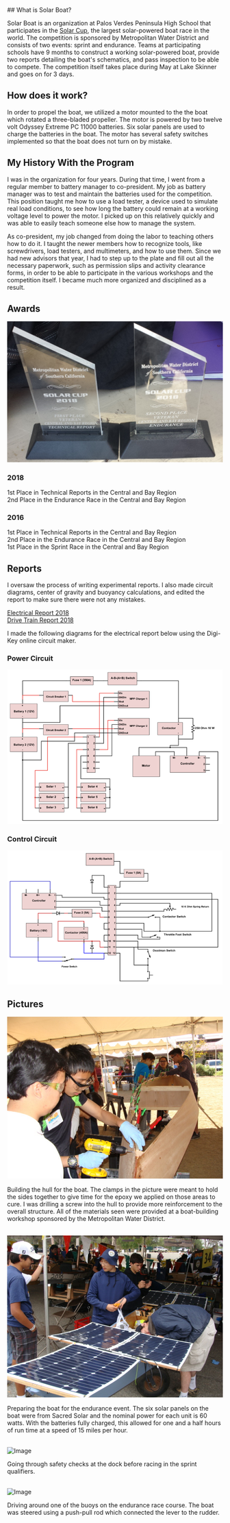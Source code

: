 <head>
 <!-- Global site tag (gtag.js) - Google Analytics -->
<script async src="https://www.googletagmanager.com/gtag/js?id=UA-136356923-1"></script>
<script>
  window.dataLayer = window.dataLayer || [];
  function gtag(){dataLayer.push(arguments);}
  gtag('js', new Date());

  gtag('config', 'UA-136356923-1');
</script>

 </head>
## What is Solar Boat?

Solar Boat is an organization at Palos Verdes Peninsula High School that participates in the [Solar Cup](http://www.mwdh2o.com/inthecommunity/education-programs/Pages/Solar-Cup.aspx), the largest solar-powered boat race in the world.
The competition is sponsored by Metropolitan Water District and consists of two events: sprint and endurance.
Teams at participating schools have 9 months to construct a working solar-powered boat, provide two reports detailing the boat's schematics, and pass inspection to be able to compete.
The competition itself takes place during May at Lake Skinner and goes on for 3 days.

## How does it work?
In order to propel the boat, we utilized a motor mounted to the the boat which rotated a three-bladed propeller. The motor is powered by two twelve volt Odyssey Extreme PC 11000 batteries. Six solar panels are used to charge the batteries in the boat. The motor has several safety switches implemented so that the boat does not turn on by mistake.

## My History With the Program
I was in the organization for four years. During that time, I went from a regular member to battery manager to co-president. My job as battery manager was to test and maintain the batteries used for the competition. This position taught me how to use a load tester, a device used to simulate real load conditions, to see how long the battery could remain at a working voltage level to power the motor. I picked up on this relatively quickly and was able to easily teach someone else how to manage the system. 

As co-president, my job changed from doing the labor to teaching others how to do it. I taught the newer members how to recognize tools, like screwdrivers, load testers, and multimeters, and how to use them. Since we had new advisors that year, I had to step up to the plate and fill out all the necessary paperwork, such as permission slips and activity clearance forms, in order to be able to participate in the various workshops and the competition itself. I became much more organized and disciplined as a result. 



## Awards
![Image](Solar%20Boat%20Awards.jpg)
### 2018
1st Place in Technical Reports in the Central and Bay Region<br>
2nd Place in the Endurance Race in the Central and Bay Region<br>

### 2016
1st Place in Technical Reports in the Central and Bay Region<br>
2nd Place in the Endurance Race in the Central and Bay Region<br>
1st Place in the Sprint Race in the Central and Bay Region<br>

## Reports 

I oversaw the process of writing experimental reports. I also made circuit diagrams, center of gravity and buoyancy calculations, and edited the report to make sure there were not any mistakes.

[Electrical Report 2018](Copy%20of%202018%20Elec%20Report.pdf)<br>
[Drive Train Report 2018](Copy%20of%20Drive%20Train%20Report.pdf)

I made the following diagrams for the electrical report below using the Digi-Key online circuit maker.


### Power Circuit
![Image](Solar-Boat-Power-Circuit.png)
<br>
### Control Circuit
![Image](Solar-Boat-Control-Circuit.png)
<br>
 
## Pictures 
![Image](Building%20Hull.JPG) <br>
<figcaption> Building the hull for the boat. The clamps in the picture were meant to hold the sides together to give time for the epoxy we applied on those areas to cure. I was drilling a screw into the hull to provide more reinforcement to the overall structure. All of the materials seen were provided at a boat-building workshop sponsored by the Metropolitan Water District. </figcaption> <br>

![Image](Preparing%20Boat.JPG)<br>
<figcaption> Preparing the boat for the endurance event. The six solar panels on the boat were from Sacred Solar and the nominal power for each unit is 60 watts. With the batteries fully charged, this allowed for one and a half hours of run time at a speed of 15 miles per hour.</figcaption> <br>

![Image](At%20The%20Dock.JPG)<br>
<figcaption> Going through safety checks at the dock before racing in the sprint qualifiers. </figcaption><br>

![Image](Driving%20Boat.JPG)<br>
<figcaption> Driving around one of the buoys on the endurance race course. The boat was steered using a push-pull rod which connected the lever to the rudder. </figcaption><br>


